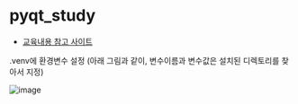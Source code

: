 ﻿# pyqt_study

 * [교육내용 참고 사이트](https://wikidocs.net/70990)

.venv에 환경변수 설정 (아래 그림과 같이, 변수이름과 변수값은 설치된 디렉토리를 찾아서 지정)

 ![image](https://github.com/user-attachments/assets/a87e89eb-57a1-4865-be69-f580a15f5eca)

